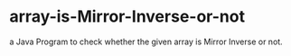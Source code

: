 # array-is-Mirror-Inverse-or-not
a Java Program to check whether the given array is Mirror Inverse or not.
